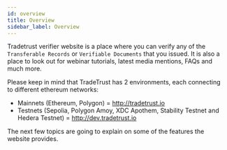 ```yaml
---
id: overview
title: Overview
sidebar_label: Overview
---
```


Tradetrust verifier website is a place where you can verify any of the `Transferable Records` or `Verifiable Documents` that you issued. It is also a place to look out for webinar tutorials, latest media mentions, FAQs and much more.

Please keep in mind that TradeTrust has 2 environments, each connecting to different ethereum networks:

- Mainnets (Ethereum, Polygon) = http://tradetrust.io
- Testnets (Sepolia, Polygon Amoy, XDC Apothem, Stability Testnet and Hedera Testnet) = http://dev.tradetrust.io

The next few topics are going to explain on some of the features the website provides.
